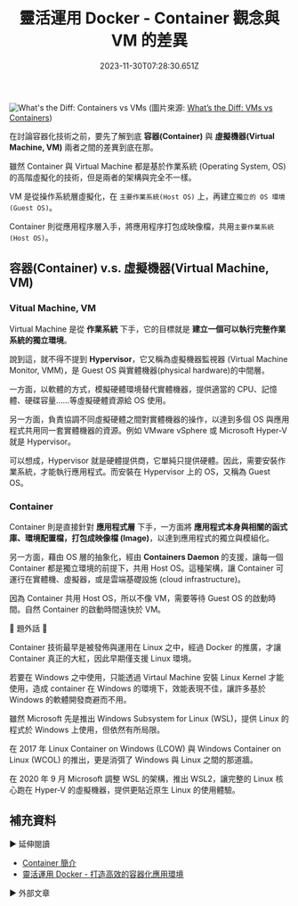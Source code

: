 ﻿---
title: 靈活運用 Docker - Container 觀念與 VM 的差異
description: 本文探討虛擬機器 (Virtual Machine, VM) 與容器 (Container) 技術的差異。 VM 是從操作系統層虛擬化，建立 Guest OS 環境；Container 則從應用程序層入手，將應用程序打包成映像檔，共用 Host OS。
date: 2023-11-30T07:28:30.651Z
lastmod: 2023-12-02T02:09:17+08:00
tags:
  - Container
categories:
  - Container
keywords:
  - Docker
  - Host OS
  - Guest OS
slug: container-vm-difference
series: 靈活運用 Docker 打造高效的容器化應用環境
---

![What's the Diff: Containers vs VMs](https://www.backblaze.com/blog/wp-content/uploads/2018/06/whats-the-diff-container-vs-vm.jpg)
(圖片來源: [What’s the Diff: VMs vs Containers](https://www.backblaze.com/blog/vm-vs-containers/))

在討論容器化技術之前，要先了解到底 **容器(Container)** 與 **虛擬機器(Virtual Machine, VM)** 兩者之間的差異到底在那。

雖然 Container 與 Virtual Machine 都是基於作業系統 (Operating System, OS) 的高階虛擬化的技術，但是兩者的架構與完全不一樣。

VM 是從操作系統層虛擬化，在 `主要作業系統(Host OS)` 上，再建立`獨立的 OS 環境(Guest OS)`。

Container 則從應用程序層入手，將應用程序打包成映像檔，共用`主要作業系統(Host OS)`。

## 容器(Container) v.s. 虛擬機器(Virtual Machine, VM)

### Vitual Machine, VM

Virtual Machine 是從 **作業系統** 下手，它的目標就是 **建立一個可以執行完整作業系統的獨立環境**。

說到這，就不得不提到 **Hypervisor**，它又稱為虛擬機器監視器 (Virtual Machine Monitor, VMM)，是 Guest OS 與實體機器(physical hardware)的中間層。

一方面，以軟體的方式，模擬硬體環境替代實體機器，提供適當的 CPU、記憶體、硬碟容量……等虛擬硬體資源給 OS 使用。

另一方面，負責協調不同虛擬硬體之間對實體機器的操作，以達到多個 OS 與應用程式共用同一套實體機器的資源。例如 VMware vSphere 或 Microsoft Hyper-V 就是 Hypervisor。

可以想成，Hypervisor 就是硬體提供商，它單純只提供硬體。因此，需要安裝作業系統，才能執行應用程式。而安裝在 Hypervisor 上的 OS，又稱為 Guest OS。

### Container

Container 則是直接針對 **應用程式層** 下手，一方面將 **應用程式本身與相關的函式庫、環境配置檔，打包成映像檔 (Image)**，以達到應用程式的獨立與模組化。

另一方面，藉由 OS 層的抽象化，經由 **Containers Daemon** 的支援，讓每一個 Container 都是獨立環境的前提下，共用 Host OS。這種架構，讓 Container 可運行在實體機、虛擬器，或是雲端基礎設施 (cloud infrastructure)。

因為 Container 共用 Host OS，所以不像 VM，需要等待 Guest OS 的啟動時間。自然 Container 的啟動時間遠快於 VM。

🔔 題外話 🔔

Container 技術最早是被發佈與運用在 Linux 之中，經過 Docker 的推廣，才讓 Container 真正的大紅，因此早期僅支援 Linux 環境。

若要在 Windows 之中使用，只能透過 Virtaul Machine 安裝 Linux Kernel 才能使用，造成 container 在 Windows 的環境下，效能表現不佳，讓許多基於 Windows 的軟體開發商避而不用。

雖然 Microsoft 先是推出 Windows Subsystem for Linux (WSL)，提供 Linux 的程式於 Windows 上使用，但依然有所局限。

在 2017 年 Linux Container on Windows (LCOW) 與 Windows Container on Linux (WCOL) 的推出，更是消弭了 Windows 與 Linux 之間的那道牆。

在 2020 年 9 月 Microsoft 調整 WSL 的架構，推出 WSL2，讓完整的 Linux 核心跑在 Hyper-V 的虛擬機器，提供更貼近原生 Linux 的使用體驗。

## 補充資料

▶ 延伸閱讀

- [Container 簡介](../../build-automated-deploy/container-intro/index.md)
- [靈活運用 Docker - 打造高效的容器化應用環境](../flexibly-use-docker-foreword/index.md)

▶ 外部文章
